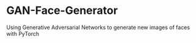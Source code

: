 # GAN-Face-Generator
Using Generative Adversarial Networks to generate new images of faces with PyTorch
